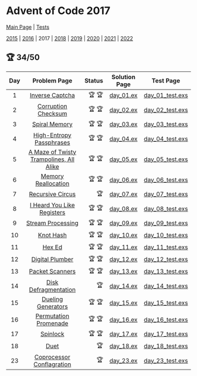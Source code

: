 # Advent of Code 2017

[Main Page](https://adventofcode.com/2017) | [Tests](/test/2017)

[2015](/lib/2015) | [2016](/lib/2016) | 2017 | [2018](/lib/2018) | [2019](/lib/2019) | [2020](/lib/2020) | [2021](/lib/2021) | [2022](/lib/2022)


## :trophy: 34/50

| Day | Problem Page | Status | Solution Page | Test Page |
| :---: | :------: | ---: | :---: | :---: |
| 1 | [Inverse Captcha](https://adventofcode.com/2017/day/1) | :trophy: :trophy: | [day_01.ex](/lib/2017/day_01.ex) | [day_01_test.exs](/test/2017/day_01_test.exs) |
| 2 | [Corruption Checksum](https://adventofcode.com/2017/day/2) | :trophy: :trophy: | [day_02.ex](/lib/2017/day_02.ex) | [day_02_test.exs](/test/2017/day_02_test.exs) |
| 3 | [Spiral Memory](https://adventofcode.com/2017/day/3) | :trophy: :trophy: | [day_03.ex](/lib/2017/day_03.ex) | [day_03_test.exs](/test/2017/day_03_test.exs) |
| 4 | [High-Entropy Passphrases](https://adventofcode.com/2017/day/4) | :trophy: :trophy: | [day_04.ex](/lib/2017/day_04.ex) | [day_04_test.exs](/test/2017/day_04_test.exs) |
| 5 | [A Maze of Twisty Trampolines, All Alike](https://adventofcode.com/2017/day/5) | :trophy: :trophy: | [day_05.ex](/lib/2017/day_05.ex) | [day_05_test.exs](/test/2017/day_05_test.exs) |
| 6 | [Memory Reallocation](https://adventofcode.com/2017/day/6) | :trophy: :trophy: | [day_06.ex](/lib/2017/day_06.ex) | [day_06_test.exs](/test/2017/day_06_test.exs) |
| 7 | [Recursive Circus](https://adventofcode.com/2017/day/7) | :trophy: | [day_07.ex](/lib/2017/day_07.ex) | [day_07_test.exs](/test/2017/day_07_test.exs) |
| 8 | [I Heard You Like Registers](https://adventofcode.com/2017/day/8) | :trophy: :trophy: | [day_08.ex](/lib/2017/day_08.ex) | [day_08_test.exs](/test/2017/day_08_test.exs) |
| 9 | [Stream Processing](https://adventofcode.com/2017/day/9) | :trophy: :trophy: | [day_09.ex](/lib/2017/day_09.ex) | [day_09_test.exs](/test/2017/day_09_test.exs) |
| 10 | [Knot Hash](https://adventofcode.com/2017/day/10) | :trophy: :trophy: | [day_10.ex](/lib/2017/day_10.ex) | [day_10_test.exs](/test/2017/day_10_test.exs) |
| 11 | [Hex Ed](https://adventofcode.com/2017/day/11) | :trophy: :trophy: | [day_11.ex](/lib/2017/day_11.ex) | [day_11_test.exs](/test/2017/day_11_test.exs) |
| 12 | [Digital Plumber](https://adventofcode.com/2017/day/12) | :trophy: :trophy: | [day_12.ex](/lib/2017/day_12.ex) | [day_12_test.exs](/test/2017/day_12_test.exs) |
| 13 | [Packet Scanners](https://adventofcode.com/2017/day/13) | :trophy: :trophy: | [day_13.ex](/lib/2017/day_13.ex) | [day_13_test.exs](/test/2017/day_13_test.exs) |
| 14 | [Disk Defragmentation](https://adventofcode.com/2017/day/14) | :trophy: | [day_14.ex](/lib/2017/day_14.ex) | [day_14_test.exs](/test/2017/day_14_test.exs) |
| 15 | [Dueling Generators](https://adventofcode.com/2017/day/15) | :trophy: :trophy: | [day_15.ex](/lib/2017/day_15.ex) | [day_15_test.exs](/test/2017/day_15_test.exs) |
| 16 | [Permutation Promenade](https://adventofcode.com/2017/day/16) | :trophy: :trophy: | [day_16.ex](/lib/2017/day_16.ex) | [day_16_test.exs](/test/2017/day_16_test.exs) |
| 17 | [Spinlock](https://adventofcode.com/2017/day/17) | :trophy: :trophy: | [day_17.ex](/lib/2017/day_17.ex) | [day_17_test.exs](/test/2017/day_17_test.exs) |
| 18 | [Duet](https://adventofcode.com/2017/day/18) | :trophy: | [day_18.ex](/lib/2017/day_18.ex) | [day_18_test.exs](/test/2017/day_18_test.exs) |
| 23 | [Coprocessor Conflagration](https://adventofcode.com/2017/day/23) | :trophy: | [day_23.ex](/lib/2017/day_23.ex) | [day_23_test.exs](/test/2017/day_23_test.exs) |

